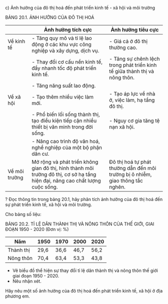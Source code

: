 c) Ảnh hưởng của đô thị hoá đến phát triển kinh tế - xã hội và môi trường

BẢNG 20.1. ẢNH HƯỞNG CỦA ĐÔ THỊ HOÁ

| | Ảnh hưởng tích cực | Ảnh hưởng tiêu cực |
|------------|------------------------|------------------------|
| Về kinh tế | - Tăng quy mô và tỉ lệ lao động ở các khu vực công nghiệp và xây dựng, dịch vụ. | - Giá cả ở đô thị thường cao. |
| | - Thay đổi cơ cấu nền kinh tế, đẩy nhanh tốc độ phát triển kinh tế. | - Tăng sự chênh lệch trong phát triển kinh tế giữa thành thị và nông thôn. |
| | - Tăng năng suất lao động. | |
| Về xã hội | - Tạo thêm nhiều việc làm mới. | - Tạo áp lực về nhà ở, việc làm, hạ tầng đô thị. |
| | - Phổ biến lối sống thành thị, tạo điều kiện tiếp cận nhiều thiết bị văn minh trong đời sống. | - Nguy cơ gia tăng tệ nạn xã hội. |
| | - Nâng cao trình độ văn hoá, nghề nghiệp của một bộ phận dân cư. | |
| Về môi trường | Mở rộng và phát triển không gian đô thị, hình thành môi trường đô thị, cơ sở hạ tầng hiện đại, nâng cao chất lượng cuộc sống. | Đô thị hoá tự phát thường dẫn đến môi trường bị ô nhiễm, giao thông tắc nghẽn. |

? Đọc thông tin trong bảng 20.1, hãy phân tích ảnh hưởng của đô thị hoá đến sự phát triển kinh tế, xã hội và môi trường.

Cho bảng số liệu:

BẢNG 20.2. TỈ LỆ DÂN THÀNH THỊ VÀ NÔNG THÔN CỦA THẾ GIỚI, GIAI ĐOẠN 1950 - 2020
(Đơn vị: %)

| Năm | 1950 | 1970 | 2000 | 2020 |
|------|------|------|------|------|
| Thành thị | 29,6 | 36,6 | 46,7 | 56,2 |
| Nông thôn | 70,4 | 63,4 | 53,3 | 43,8 |

- Vẽ biểu đồ thể hiện sự thay đổi tỉ lệ dân thành thị và nông thôn thế giới giai đoạn 1950 - 2020.
- Nêu nhận xét.

Hãy nêu một số ảnh hưởng của đô thị hoá đến phát triển kinh tế, xã hội ở địa phương em.